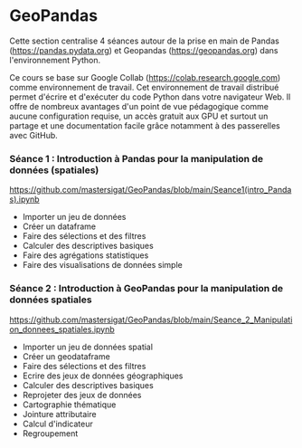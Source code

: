 # GeoPandas

Cette section centralise 4 séances autour de la prise en main de Pandas (https://pandas.pydata.org) et Geopandas (https://geopandas.org) dans l'environnement Python.

Ce cours se base sur Google Collab (https://colab.research.google.com) comme environnement de travail. Cet environnement de travail distribué permet d'écrire et d'exécuter du code Python dans votre navigateur Web. Il offre de nombreux avantages d'un point de vue pédagogique comme aucune configuration requise, un accès gratuit aux GPU et surtout un partage et une documentation facile grâce notamment à des passerelles avec GitHub.


### Séance 1 : Introduction à Pandas pour la manipulation de données (spatiales)
https://github.com/mastersigat/GeoPandas/blob/main/Seance1(intro_Pandas).ipynb

* Importer un jeu de données
* Créer un dataframe
* Faire des sélections et des filtres
* Calculer des descriptives basiques
* Faire des agrégations statistiques
* Faire des visualisations de données simple

### Séance 2 : Introduction à GeoPandas pour la manipulation de données spatiales
https://github.com/mastersigat/GeoPandas/blob/main/Seance_2_Manipulation_donnees_spatiales.ipynb

* Importer un jeu de données spatial
* Créer un geodataframe
* Faire des sélections et des filtres
* Ecrire des jeux de données géographiques
* Calculer des descriptives basiques
* Reprojeter des jeux de données
* Cartographie thématique
* Jointure attributaire
* Calcul d'indicateur
* Regroupement

